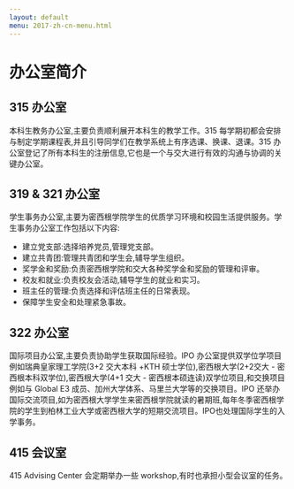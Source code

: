 ```yaml
---
layout: default
menu: 2017-zh-cn-menu.html
---
```


# 办公室简介

## 315 办公室

本科生教务办公室,主要负责顺利展开本科生的教学工作。315 每学期初都会安排与制定学期课程表,并且引导同学们在教学系统上有序选课、换课、退课。315 办公室登记了所有本科生的注册信息,它也是一个与交大进行有效的沟通与协调的关键办公室。

## 319 & 321 办公室
学生事务办公室,主要为密西根学院学生的优质学习环境和校园生活提供服务。学生事务办公室工作包括以下内容:

- 建立党支部:选择培养党员,管理党支部。
- 建立共青团:管理共青团和学生会,辅导学生组织。
- 奖学金和奖励:负责密西根学院和交大各种奖学金和奖励的管理和评审。
- 校友和就业:负责校友会活动,辅导学生的就业和实习。
- 班主任的管理:负责选择和评估班主任的日常表现。
- 保障学生安全和处理紧急事故。

## 322 办公室
国际项目办公室,主要负责协助学生获取国际经验。IPO 办公室提供双学位学项目例如瑞典皇家理工学院(3+2 交大本科 +KTH 硕士学位),密西根大学(2+2交大 - 密西根本科双学位),密西根大学(4+1 交大 - 密西根本硕连读)双学位项目,和交换项目例如与 Global E3 成员、加州大学体系、马里兰大学等的交换项目。IPO 还举办国际交流项目,如为密西根大学学生来密西根学院就读的暑期班,每年冬季密西根学院的学生到柏林工业大学或密西根大学的短期交流项目。IPO也处理国际学生的入学事务。

## 415 会议室
415 Advising Center 会定期举办一些 workshop,有时也承担小型会议室的任务。
